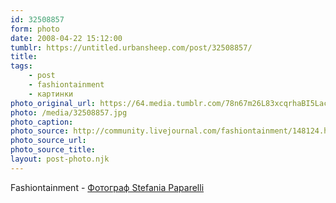 ```yaml
---
id: 32508857
form: photo
date: 2008-04-22 15:12:00
tumblr: https://untitled.urbansheep.com/post/32508857/
title:
tags:
    - post
    - fashiontainment
    - картинки
photo_original_url: https://64.media.tumblr.com/78n67m26L83xcqrhaBI5Lacy_540.jpg
photo: /media/32508857.jpg
photo_caption: 
photo_source: http://community.livejournal.com/fashiontainment/148124.html
photo_source_url:
photo_source_title:
layout: post-photo.njk
---
```


<p>Fashiontainment - <a href="http://community.livejournal.com/fashiontainment/148124.html">Фотограф Stefania Paparelli</a></p>
